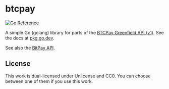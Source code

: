 # btcpay

[![Go Reference](https://pkg.go.dev/badge/github.com/dys2p/go-btcpay.svg)](https://pkg.go.dev/github.com/dys2p/go-btcpay)

A simple Go (golang) library for parts of the [BTCPay Greenfield API (v1)](https://docs.btcpayserver.org/API/Greenfield/v1/). See the docs at [pkg.go.dev](https://pkg.go.dev/github.com/dys2p/btcpay).

See also the [BitPay API](https://github.com/dys2p/bitpay).

## License

This work is dual-licensed under Unlicense and CC0. You can choose between one of them if you use this work.